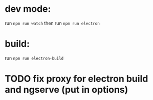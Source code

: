 # dev mode:
run `npm run watch` then run `npm run electron`

# build:
run `npm run electron-build`

# TODO fix proxy for electron build and ngserve (put in options)
